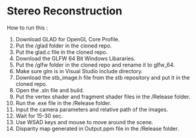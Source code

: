 # Stereo Reconstruction

How to run this :
1. Download GLAD for OpenGL Core Profile.
2. Put the /glad folder in the cloned repo.
3. Put the glad.c file in the cloned repo.
4. Download the GLFW 64 Bit Windows Libararies.
5. Put the /glfw folder in the cloned repo and rename it to glfw_64.
6. Make sure glm is in Visual Studio include directory.
7. Download the stb_image.h file from the stb repository and put it in the cloned repo.
8. Open the .sln file and build.
9. Put the vertex shader and fragment shader files in the /Release folder.
10. Run the .exe file in the /Release folder.
11. Input the camera parameters and relative path of the images.
12. Wait for 15-30 sec.
13. Use WSAD keys and mouse to move around the scene.
14. Disparity map generated in Output.ppm file in the /Release folder.
